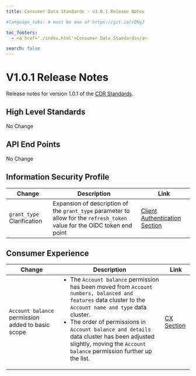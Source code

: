 ```yaml
---
title: Consumer Data Standards - v1.0.1 Release Notes

#language_tabs: # must be one of https://git.io/vQNgJ

toc_footers:
  - <a href='./index.html'>Consumer Data Standards</a>

search: false
---
```


# V1.0.1 Release Notes
Release notes for version 1.0.1 of the [CDR Standards](./index.html).

## High Level Standards
No Change

## API End Points
No Change

## Information Security Profile
|Change|Description|Link|
|------|-----------|----|
|`grant_type` Clarification|Expansion of description of the `grant_type` parameter to allow for the `refresh_token` value for the OIDC token end point|[Client Authentication Section](./index.html#client-authentication)

## Consumer Experience
|Change|Description|Link|
|------|-----------|----|
|`Account balance` permission added to basic scope|<ul style="margin:0"><li>The `Account balance` permission has been moved from `Account numbers, balanced and features` data cluster to the `Account name and type` data cluster.</li><li>The order of permissions in `Account balance and details` data cluster has been adjusted slightly, moving the `Account balance` permission further up the list.</li><ul>|[CX Section](index.html#consumer-experience)
